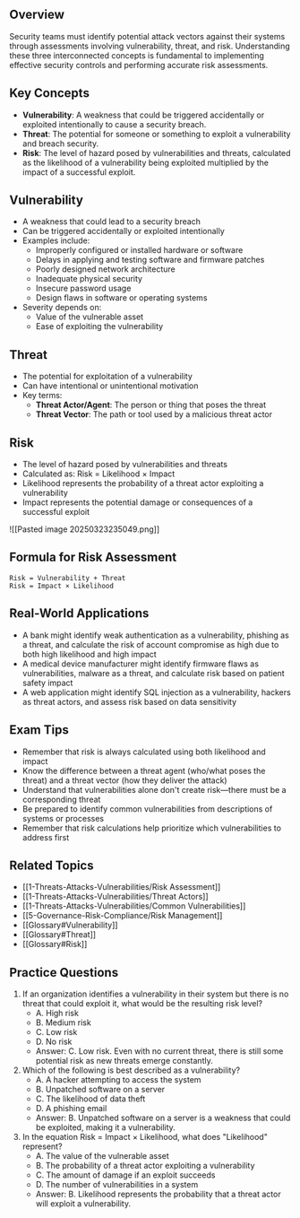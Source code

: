 ## Overview

Security teams must identify potential attack vectors against their systems through assessments involving vulnerability, threat, and risk. Understanding these three interconnected concepts is fundamental to implementing effective security controls and performing accurate risk assessments.

## Key Concepts

- **Vulnerability**: A weakness that could be triggered accidentally or exploited intentionally to cause a security breach.
- **Threat**: The potential for someone or something to exploit a vulnerability and breach security.
- **Risk**: The level of hazard posed by vulnerabilities and threats, calculated as the likelihood of a vulnerability being exploited multiplied by the impact of a successful exploit.

## Vulnerability

- A weakness that could lead to a security breach
- Can be triggered accidentally or exploited intentionally
- Examples include:
    - Improperly configured or installed hardware or software
    - Delays in applying and testing software and firmware patches
    - Poorly designed network architecture
    - Inadequate physical security
    - Insecure password usage
    - Design flaws in software or operating systems
- Severity depends on:
    - Value of the vulnerable asset
    - Ease of exploiting the vulnerability

## Threat

- The potential for exploitation of a vulnerability
- Can have intentional or unintentional motivation
- Key terms:
    - **Threat Actor/Agent**: The person or thing that poses the threat
    - **Threat Vector**: The path or tool used by a malicious threat actor

## Risk

- The level of hazard posed by vulnerabilities and threats
- Calculated as: Risk = Likelihood × Impact
- Likelihood represents the probability of a threat actor exploiting a vulnerability
- Impact represents the potential damage or consequences of a successful exploit

![[Pasted image 20250323235049.png]]

## Formula for Risk Assessment

```
Risk = Vulnerability + Threat
Risk = Impact × Likelihood
```

## Real-World Applications

- A bank might identify weak authentication as a vulnerability, phishing as a threat, and calculate the risk of account compromise as high due to both high likelihood and high impact
- A medical device manufacturer might identify firmware flaws as vulnerabilities, malware as a threat, and calculate risk based on patient safety impact
- A web application might identify SQL injection as a vulnerability, hackers as threat actors, and assess risk based on data sensitivity

## Exam Tips

- Remember that risk is always calculated using both likelihood and impact
- Know the difference between a threat agent (who/what poses the threat) and a threat vector (how they deliver the attack)
- Understand that vulnerabilities alone don't create risk—there must be a corresponding threat
- Be prepared to identify common vulnerabilities from descriptions of systems or processes
- Remember that risk calculations help prioritize which vulnerabilities to address first

## Related Topics

- [[1-Threats-Attacks-Vulnerabilities/Risk Assessment]]
- [[1-Threats-Attacks-Vulnerabilities/Threat Actors]]
- [[1-Threats-Attacks-Vulnerabilities/Common Vulnerabilities]]
- [[5-Governance-Risk-Compliance/Risk Management]]
- [[Glossary#Vulnerability]]
- [[Glossary#Threat]]
- [[Glossary#Risk]]

## Practice Questions

1. If an organization identifies a vulnerability in their system but there is no threat that could exploit it, what would be the resulting risk level?
    - A. High risk
    - B. Medium risk
    - C. Low risk
    - D. No risk
    - Answer: C. Low risk. Even with no current threat, there is still some potential risk as new threats emerge constantly.
2. Which of the following is best described as a vulnerability?
    - A. A hacker attempting to access the system
    - B. Unpatched software on a server
    - C. The likelihood of data theft
    - D. A phishing email
    - Answer: B. Unpatched software on a server is a weakness that could be exploited, making it a vulnerability.
3. In the equation Risk = Impact × Likelihood, what does "Likelihood" represent?
    - A. The value of the vulnerable asset
    - B. The probability of a threat actor exploiting a vulnerability
    - C. The amount of damage if an exploit succeeds
    - D. The number of vulnerabilities in a system
    - Answer: B. Likelihood represents the probability that a threat actor will exploit a vulnerability.